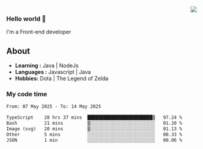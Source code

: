 <img align='right' src="https://github-readme-stats.vercel.app/api?username=jumodada&show_icons=true&theme=vue">

### Hello world 👋

I'm a Front-end developer 
    
## About
-  **Learning :** Java | NodeJs
-  **Languages :** Javascript | Java
-  **Hobbies:** Dota | The Legend of Zelda

### My code time

<!--START_SECTION:waka-->

```txt
From: 07 May 2025 - To: 14 May 2025

TypeScript    28 hrs 37 mins  ████████████████████████▒   97.24 %
Bash          21 mins         ▒░░░░░░░░░░░░░░░░░░░░░░░░   01.20 %
Image (svg)   20 mins         ▒░░░░░░░░░░░░░░░░░░░░░░░░   01.13 %
Other         5 mins          ░░░░░░░░░░░░░░░░░░░░░░░░░   00.33 %
JSON          1 min           ░░░░░░░░░░░░░░░░░░░░░░░░░   00.06 %
```

<!--END_SECTION:waka-->
